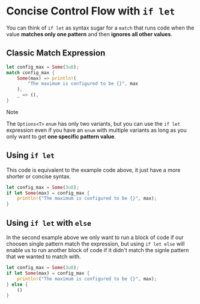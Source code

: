 # Concise Control Flow with `if let`

You can think of `if let` as syntax sugar for a `match` that runs code when the value **matches only one pattern** and then **ignores all other values**.

## Classic Match Expression

```rust
let config_max = Some(3u8);
match config_max {
    Some(max) => println!(
        "The maximum is configured to be {}", max
    ),
    _ => (),
}
```

> [!NOTE]  
> The `Options<T>` `enum` has only two variants, but you can use the `if let` expression even if you have an `enum` with multiple variants as long as you only want to get **one specific pattern value**.

## Using `if let`

This code is equivalent to the example code above, it just have a more shorter or concise syntax.

```rust
let config_max = Some(3u8);
if let Some(max) = config_max {
    println!("The maximum is configured to be {}", max);
}
```

## Using `if let` with `else`

In the second example above we only want to run a block of code if our choosen single pattern match the expression, but using `if let else` will enable us to run another block of code if it didn't match the signle pattern that we wanted to match with.

```rust
let config_max = Some(3u8);
if let Some(max) = config_max {
    println!("The maximum is configured to be {}", max);
} else {
    ()
}
```